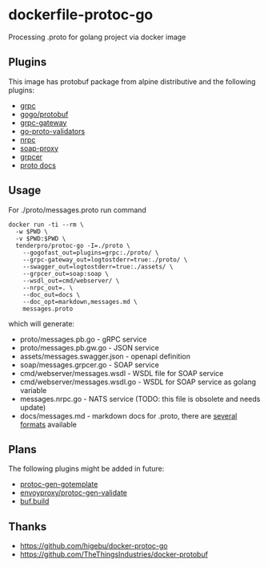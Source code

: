 # dockerfile-protoc-go
Processing .proto for golang project via docker image

## Plugins

This image has protobuf package from alpine distributive and the following plugins:

* [grpc](https://google.golang.org/grpc)
* [gogo/protobuf](https://github.com/gogo/protobuf)
* [grpc-gateway](https://github.com/grpc-ecosystem/grpc-gateway)
* [go-proto-validators](https://github.com/mwitkow/go-proto-validators)
* [nrpc](https://github.com/nats-rpc/)
* [soap-proxy](https://github.com/UNO-SOFT/soap-proxy)
* [grpcer](https://github.com/UNO-SOFT/grpcer)
* [proto docs](https://github.com/pseudomuto/protoc-gen-doc)

## Usage

For ./proto/messages.proto run command
```
docker run -ti --rm \
  -w $PWD \
  -v $PWD:$PWD \
  tenderpro/protoc-go -I=./proto \
    --gogofast_out=plugins=grpc:./proto/ \
    --grpc-gateway_out=logtostderr=true:./proto/ \
    --swagger_out=logtostderr=true:./assets/ \
    --grpcer_out=soap:soap \
    --wsdl_out=cmd/webserver/ \
    --nrpc_out=. \
    --doc_out=docs \
    --doc_opt=markdown,messages.md \
    messages.proto
```
which will generate:

* proto/messages.pb.go - gRPC service
* proto/messages.pb.gw.go - JSON service
* assets/messages.swagger.json - openapi definition
* soap/messages.grpcer.go - SOAP service
* cmd/webserver/messages.wsdl - WSDL file for SOAP service
* cmd/webserver/messages.wsdl.go - WSDL for SOAP service as golang variable
* messages.nrpc.go - NATS service (TODO: this file is obsolete and needs update)
* docs/messages.md - markdown docs for .proto, there are [several formats](https://github.com/pseudomuto/protoc-gen-doc#invoking-the-plugin) available

## Plans

The following plugins might be added in future:

* [protoc-gen-gotemplate](https://github.com/moul/protoc-gen-gotemplate)
* [envoyproxy/protoc-gen-validate](https://github.com/envoyproxy/protoc-gen-validate)
* [buf.build](https://buf.build/)

## Thanks

* https://github.com/higebu/docker-protoc-go
* https://github.com/TheThingsIndustries/docker-protobuf
